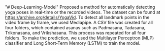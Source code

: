"# Deep-Learning-Model" 
Proposed a method for automatically detecting yoga poses in real-time or the recorded videos. 
The dataset can be found at https://archive.org/details/YogaVid. 
To detect all landmark points in the video frame by frame, we used Mediapipe. 
A CSV file was created for all four folders, which contained asanas such as Padmasana, Tadasana, Trikonasana, and Vrikshasana. 
This process was repeated for all four folders. 
To make the prediction, we used the Multilayer Perceptron (MLP) classifier and Long Short-Term Memory (LSTM) to train the model.
